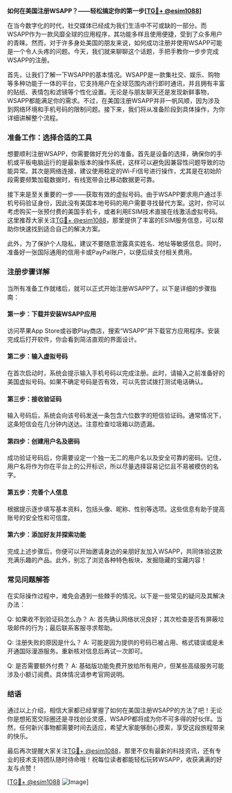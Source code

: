 **如何在美国注册WSAPP？——轻松搞定你的第一步[[TG💪+ @esim1088](https://t.me/s/esim1088)]**

在当今数字化的时代，社交媒体已经成为我们生活中不可或缺的一部分。而WSAPP作为一款风靡全球的应用程序，其功能多样且使用便捷，受到了众多用户的青睐。然而，对于许多身处美国的朋友来说，如何成功注册并使用WSAPP可能是一个令人头疼的问题。今天，我们就来聊聊这个话题，手把手教你一步步完成WSAPP的注册。

首先，让我们了解一下WSAPP的基本情况。WSAPP是一款集社交、娱乐、购物等多种功能于一体的平台，它支持用户在全球范围内进行即时通讯，并且拥有丰富的贴纸、表情包和滤镜等个性化设置。无论是与朋友聊天还是发现新鲜事物，WSAPP都能满足你的需求。不过，在美国注册WSAPP并非一帆风顺，因为涉及到网络环境和手机号码的限制问题。接下来，我们将从准备阶段到具体操作，为你详细讲解整个流程。

### **准备工作：选择合适的工具**

想要顺利注册WSAPP，你需要做好充分的准备。首先是设备的选择，确保你的手机或平板电脑运行的是最新版本的操作系统，这样可以避免因兼容性问题导致的功能异常。其次是网络连接，建议使用稳定的Wi-Fi信号进行操作，尤其是在初始阶段需要频繁加载数据时，有线宽带会比移动数据更可靠。

接下来是至关重要的一步——获取有效的虚拟号码。由于WSAPP要求用户通过手机号码验证身份，因此没有美国本地号码的用户需要寻找替代方案。这时，你可以考虑购买一张预付费的美国手机卡，或者利用ESIM技术直接在线激活虚拟号码。这里推荐大家关注[TG💪+ @esim1088](https://t.me/s/esim1088)，那里提供了丰富的ESIM服务信息，可以帮助你快速找到适合自己的解决方案。

此外，为了保护个人隐私，建议不要随意泄露真实姓名、地址等敏感信息。同时，准备好一张国际通用的信用卡或PayPal账户，以便后续支付相关费用。

### **注册步骤详解**

当所有准备工作就绪后，就可以正式开始注册WSAPP了。以下是详细的步骤指南：

#### **第一步：下载并安装WSAPP应用**
访问苹果App Store或谷歌Play商店，搜索“WSAPP”并下载官方应用程序。安装完成后打开软件，你会看到简洁直观的界面设计。

#### **第二步：输入虚拟号码**
在首次启动时，系统会提示输入手机号码以完成注册。此时，请输入之前准备好的美国虚拟号码。如果不确定号码是否有效，可以先尝试拨打测试电话确认。

#### **第三步：接收验证码**
输入号码后，系统会向该号码发送一条包含六位数字的短信验证码。通常情况下，这条短信会在几分钟内送达。注意检查垃圾箱以防遗漏。

#### **第四步：创建用户名及密码**
成功验证号码后，你需要设定一个独一无二的用户名以及安全可靠的密码。记住，用户名将作为你在平台上的公开标识，所以尽量选择容易记忆且不易被模仿的名字。

#### **第五步：完善个人信息**
根据提示逐步填写基本资料，包括头像、昵称、性别等选项。这些信息有助于提高账号的安全性和可信度。

#### **第六步：添加好友并探索功能**
完成上述步骤后，你便可以开始邀请身边的亲朋好友加入WSAPP，共同体验这款充满乐趣的产品。此外，别忘了浏览各种特色板块，发掘隐藏的宝藏内容！

### **常见问题解答**

在实际操作过程中，难免会遇到一些棘手的情况。以下是一些常见的疑问及其解决办法：

Q: 如果收不到验证码怎么办？
A: 首先确认网络状况良好；其次检查是否有屏蔽垃圾邮件的行为；最后联系客服寻求帮助。

Q: 注册失败的原因是什么？
A: 可能是因为提供的号码已被占用、格式错误或是未开通国际漫游服务。重新核对信息后再试一次即可。

Q: 是否需要额外付费？
A: 基础版功能免费开放给所有用户，但某些高级服务可能涉及小额订阅费。具体情况请参考官网说明。

### **结语**

通过以上介绍，相信大家都已经掌握了如何在美国注册WSAPP的方法了吧！无论你是想拓宽交际圈还是寻找创业灵感，WSAPP都将成为你不可多得的好伙伴。当然，任何新兴事物都需要时间去适应，希望大家能够耐心摸索，享受这段旅程带来的快乐。

最后再次提醒大家关注[TG💪+ @esim1088](https://t.me/s/esim1088)，那里不仅有最新的科技资讯，还有专业的技术支持团队随时待命哦！祝每位读者都能轻松玩转WSAPP，收获满满的好友与点赞！

[[TG💪+ @esim1088](https://t.me/s/esim1088) ![Image](https://i.postimg.cc/4NQfJmqS/Snipaste-2025-05-13-00-14-12.png)]